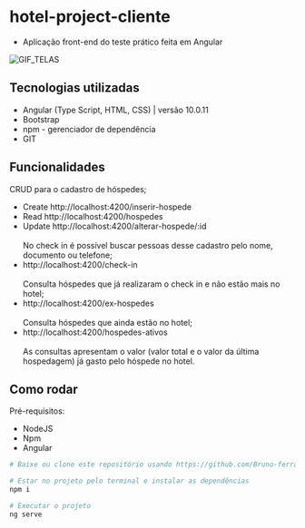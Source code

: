 # hotel-project-cliente
- Aplicação front-end do teste prático feita em Angular

![GIF_TELAS](https://github.com/Bruno-ferrariv/hotel-project-cliente/blob/main/gif/hotel_project_animacao.gif)

## Tecnologias utilizadas
- Angular (Type Script, HTML, CSS) | versão 10.0.11
- Bootstrap
- npm - gerenciador de dependência
- GIT

## Funcionalidades
 
 CRUD para o cadastro de hóspedes;
 - Create http://localhost:4200/inserir-hospede </br>
 - Read http://localhost:4200/hospedes  </br>
 - Update http://localhost:4200/alterar-hospede/:id  </br></br>
 No check in é possível buscar pessoas desse cadastro pelo nome, documento ou telefone; </br>
 - http://localhost:4200/check-in </br></br>
 Consulta hóspedes que já realizaram o check in e não estão mais no hotel; </br>
 - http://localhost:4200/ex-hospedes </br></br>
 Consulta hóspedes que ainda estão no hotel; </br>
 - http://localhost:4200/hospedes-ativos </br></br>
 As consultas apresentam o valor (valor total e o valor da última hospedagem) já gasto pelo hóspede no hotel. </br>

## Como rodar
Pré-requisitos: 
- NodeJS
- Npm
- Angular

```bash
# Baixe ou clone este repositório usando https://github.com/Bruno-ferrariv/hotel-project-server

# Estar no projeto pelo terminal e instalar as dependências
npm i

# Executar o projeto
ng serve
```


